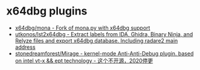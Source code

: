 # x64dbg plugins

* [x64dbg/mona - Fork of mona.py with x64dbg support](https://github.com/x64dbg/mona)
* [utkonos/lst2x64dbg - Extract labels from IDA, Ghidra, Binary Ninja, and Relyze files and export x64dbg database. Including radare2 main address](https://github.com/utkonos/lst2x64dbg)
* [stonedreamforest/Mirage - kernel-mode Anti-Anti-Debug plugin. based on intel vt-x && ept technology - 这个不开源，2020停更](https://github.com/stonedreamforest/Mirage)

